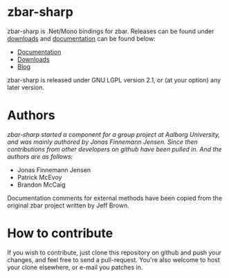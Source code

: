 zbar-sharp
==========

zbar-sharp is .Net/Mono bindings for zbar. Releases can be found under [downloads](http://github.com/jonasfj/zbar-sharp/downloads) and [documentation](http://jonasfj.github.com/zbar-sharp/) can be found below:

*   [Documentation](http://jopsen.github.com/zbar-sharp/)
*   [Downloads](http://github.com/jopsen/zbar-sharp/downloads)
*   [Blog](http://jopsen.dk/blog/category/computer/zbar-sharp/)

zbar-sharp is released under GNU LGPL version 2.1, or (at your option) any later version.

Authors
=======
_zbar-sharp started a component for a group project at Aalborg University, and was mainly authored by Jonas Finnemann Jensen. Since then contributions from other developers on github have been pulled in. And the authors are as follows:_

*   Jonas Finnemann Jensen
*   Patrick McEvoy
*   Brandon McCaig

Documentation comments for external methods have been copied from the original zbar project written by Jeff Brown.

How to contribute
=================
If you wish to contribute, just clone this repository on github and push your changes, and feel free to send a pull-request. You're also welcome to host your clone elsewhere, or e-mail you patches in.
